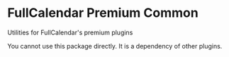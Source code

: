 
# FullCalendar Premium Common

Utilities for FullCalendar's premium plugins

You cannot use this package directly. It is a dependency of other plugins.
